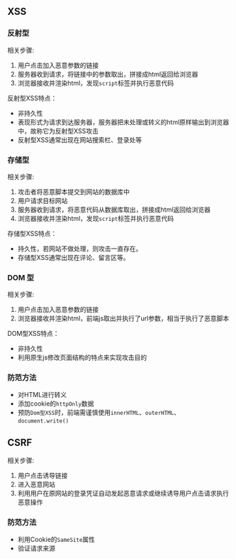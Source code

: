 ## XSS

### 反射型

相关步骤:

1. 用户点击加入恶意参数的链接
2. 服务器收到请求，将链接中的参数取出，拼接成html返回给浏览器
3. 浏览器接收并渲染html，发现`script`标签并执行恶意代码

反射型XSS特点：

- 非持久性
- 表现形式为请求到达服务器，服务器把未处理或转义的html原样输出到浏览器中，故称它为反射型XSS攻击
- 反射型XSS通常出现在网站搜索栏、登录处等

### 存储型

相关步骤:

1. 攻击者将恶意脚本提交到网站的数据库中
2. 用户请求目标网站
3. 服务器收到请求，将恶意代码从数据库取出，拼接成html返回给浏览器
4. 浏览器接收并渲染html，发现`script`标签并执行恶意代码

存储型XSS特点：

- 持久性，若网站不做处理，则攻击一直存在。
- 存储型XSS通常出现在评论、留言区等。

### DOM 型

相关步骤:

1. 用户点击加入恶意参数的链接
2. 浏览器接收并渲染html，前端js取出并执行了url参数，相当于执行了恶意脚本

DOM型XSS特点：

- 非持久性
- 利用原生js修改页面结构的特点来实现攻击目的

### 防范方法

- 对HTML进行转义
- 添加cookie的`httpOnly`数据
- 预防`Dom型XSS`时，前端需谨慎使用`innerHTML`、`outerHTML`、`document.write()`

## CSRF

相关步骤:

1. 用户点击诱导链接
2. 进入恶意网站
3. 利用用户在原网站的登录凭证自动发起恶意请求或继续诱导用户点击请求执行恶意操作

### 防范方法

- 利用Cookie的`SameSite`属性
- 验证请求来源



